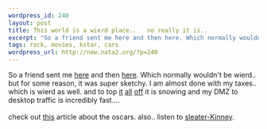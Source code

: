 ```yaml
--- 
wordpress_id: 240
layout: post
title: This world is a wierd place..   no really it is..
excerpt: "So a friend sent me here and then here. Which normally wouldn't be wierd.. but for some reason, it was super sketchy. I am almost done with my taxes.. which is wierd as well. and to top it "
tags: rock, movies, kstar, cars
wordpress_url: http://new.nata2.org/?p=240
---
```

So a friend sent me <a href="http://www.splitsyndicate.com/jenny18/">here</a> and then <a href="http://www.barefooters.org/">here</a>. Which normally wouldn't be wierd.. but for some reason, it was super sketchy. I am almost done with my taxes.. which is wierd as well. and to top <a href="http://www.cnn.com/2002/TECH/science/03/25/endangered.parks/index.html">it</a> <a href="http://www.cnn.com/CNN/Programs/wolf.blitzer.reports/index.html">all</a> <a href="http://www.latimes.com/news/opinion/commentary/la-000021224mar24.story?coll=la-news-comment-opinions">off</a> it is snowing and my DMZ to desktop traffic is incredibly fast....<br/><br/>check out <a href="http://www.salon.com/ent/movies/feature/2002/03/25/oscars_2002/index.html?x">this</a> article about the oscars. also.. listen to <a href="http://www.killrockstars.com/bands/sleater-kinney/">sleater-Kinney</a>.

